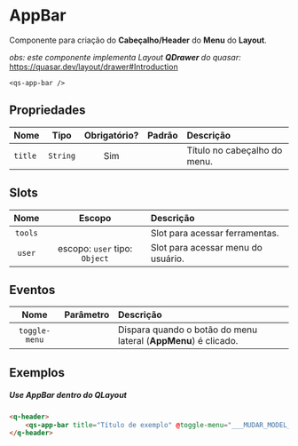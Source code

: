 # AppBar

Componente para criação do **Cabeçalho/Header** do **Menu** do **Layout**.

*obs: este componente implementa Layout **QDrawer** do quasar:* https://quasar.dev/layout/drawer#Introduction

```
<qs-app-bar />
```

## Propriedades

| Nome | Tipo | Obrigatório? | Padrão | Descrição |
|:-|:-:|:-:|:-:|:-|
| `title` | `String` | Sim | | Título no cabeçalho do menu. |

## Slots

| Nome | Escopo | Descrição |
|:-:|:-:|:-|
| `tools` | | Slot para acessar ferramentas. |
| `user` | escopo: `user` tipo: `Object` | Slot para acessar menu do usuário. |

## Eventos
| Nome | Parâmetro | Descrição |
|:-:|:-:|:-|
| `toggle-menu` | | Dispara quando o botão do menu lateral (**AppMenu**) é clicado. |

## Exemplos

#####  Use AppBar dentro do QLayout

```html
<q-header>
	<qs-app-bar title="Título de exemplo" @toggle-menu="___MUDAR_MODEL_DO_APPMENU___" />
</q-header>
```